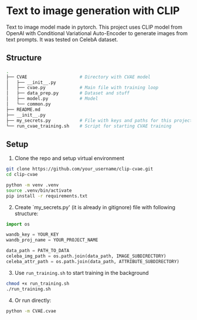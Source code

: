 # Text to image generation with CLIP

Text to image model made in pytorch. This project uses CLIP model from OpenAI
with Conditional Variational Auto-Encoder to generate images from text prompts.
It was tested on CelebA dataset.


## Structure

```bash
.
├── CVAE                    # Directory with CVAE model 
│   ├── __init__.py         
│   ├── cvae.py             # Main file with training loop 
│   ├── data_prep.py        # Dataset and stuff 
│   ├── model.py            # Model
│   └── common.py      
├── README.md
├── __init__.py
├── my_secrets.py           # File with keys and paths for this project 
└── run_cvae_training.sh    # Script for starting CVAE training
```


## Setup

1. Clone the repo and setup virtual environment

```bash
git clone https://github.com/your_username/clip-cvae.git
cd clip-cvae

python -m venv .venv
source .venv/bin/activate
pip install -r requirements.txt
```

2. Create `my_secrets.py' (it is already in gitignore) file with following structure:

```python
import os

wandb_key = YOUR_KEY
wandb_proj_name = YOUR_PROJECT_NAME

data_path = PATH_TO_DATA
celeba_img_path = os.path.join(data_path, IMAGE_SUBDIRECTORY)
celeba_attr_path = os.path.join(data_path, ATTRIBUTE_SUBDIRECTORY)
```


3. Use `run_training.sh` to start training in the background

```bash
chmod +x run_training.sh
./run_training.sh
```

4. Or run directly:

```bash
python -m CVAE.cvae
```


